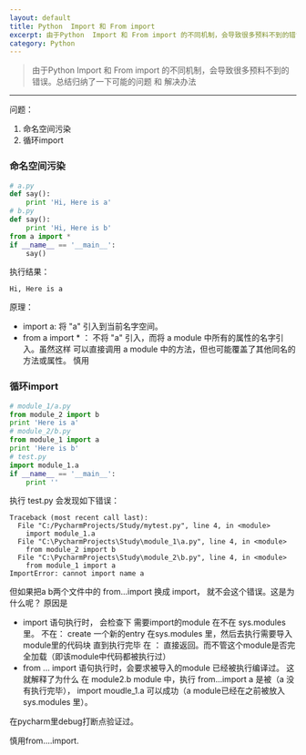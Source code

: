 ```yaml
---
layout: default
title: Python  Import 和 From import
excerpt: 由于Python  Import 和 From import 的不同机制，会导致很多预料不到的错误。总结归纳了一下可能的问题 和 解决办法
category: Python
---
```

> 由于Python  Import 和 From import 的不同机制，会导致很多预料不到的错误。总结归纳了一下可能的问题 和 解决办法

-------------------------------

问题：
1. 命名空间污染
2. 循环import

### 命名空间污染
```python
# a.py
def say():
    print 'Hi, Here is a'
# b.py
def say():
    print 'Hi, Here is b'
from a import *
if __name__ == '__main__':
    say()
```
执行结果：
```
Hi, Here is a
```
原理： 
- import a:  将 "a" 引入到当前名字空间。 
- from a import * ： 不将 "a" 引入，而将 a module 中所有的属性的名字引入。虽然这样 可以直接调用 a module 中的方法，但也可能覆盖了其他同名的方法或属性。 慎用

### 循环import
```python
# module_1/a.py
from module_2 import b
print 'Here is a'
# module_2/b.py
from module_1 import a
print 'Here is b'
# test.py
import module_1.a
if __name__ == '__main__':
    print ''
```
执行 test.py 会发现如下错误：
```
Traceback (most recent call last):
  File "C:/PycharmProjects/Study/mytest.py", line 4, in <module>
    import module_1.a
  File "C:\PycharmProjects\Study\module_1\a.py", line 4, in <module>
    from module_2 import b
  File "C:\PycharmProjects\Study\module_2\b.py", line 4, in <module>
    from module_1 import a
ImportError: cannot import name a
```
 但如果把a b两个文件中的 from...import 换成 import， 就不会这个错误。这是为什么呢？
原因是 


- import 语句执行时， 会检查下 需要import的module 在不在 sys.modules 里。
不在： create  一个新的entry 在sys.modules 里，然后去执行需要导入module里的代码块 直到执行完毕
在 ： 直接返回。而不管这个module是否完全加载（即该module中代码都被执行过） 
-  from ... import 语句执行时，会要求被导入的module 已经被执行编译过。 
这就解释了为什么 在 module2.b module 中，执行 from...import a 是被（a 没有执行完毕）， import moudle_1.a 可以成功（a module已经在之前被放入 sys.modules 里）。

在pycharm里debug打断点验证过。

慎用from....import. 
